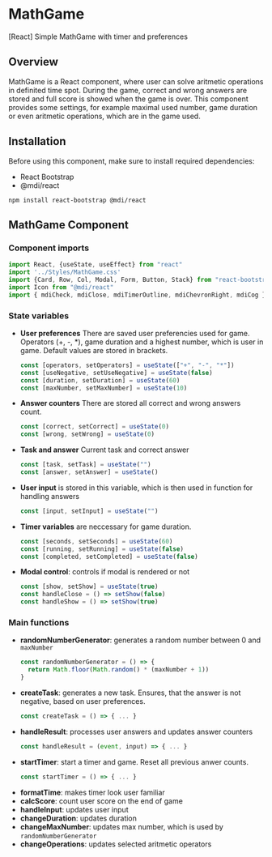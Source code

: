 # MathGame
[React] Simple MathGame with timer and preferences

## Overview
MathGame is a React component, where user can solve aritmetic operations in definited time spot. During the game, correct and wrong answers are stored and full score is showed when the game is over.
This component provides some settings, for example maximal used number, game duration or even aritmetic operations, which are in the game used.

## Installation
Before using this component, make sure to install required dependencies:
  - React Bootstrap
  - @mdi/react
```
npm install react-bootstrap @mdi/react
```
## MathGame Component
### Component imports
```jsx
import React, {useState, useEffect} from "react"
import '../Styles/MathGame.css'
import {Card, Row, Col, Modal, Form, Button, Stack} from "react-bootstrap"
import Icon from "@mdi/react"
import { mdiCheck, mdiClose, mdiTimerOutline, mdiChevronRight, mdiCog } from '@mdi/js'
```
### State variables
- **User preferences** There are saved user preferencies used for game. Operators (+, -, *), game duration and a highest number, which is user in game. Default values are stored in brackets.
  ```jsx
  const [operators, setOperators] = useState(["+", "-", "*"])
  const [useNegative, setUseNegative] = useState(false)
  const [duration, setDuration] = useState(60)
  const [maxNumber, setMaxNumber] = useState(10)
  ```
- **Answer counters** There are stored all correct and wrong answers count.
  ```jsx
  const [correct, setCorrect] = useState(0)
  const [wrong, setWrong] = useState(0)
  ```
- **Task and answer** Current task and correct answer
  ```jsx
  const [task, setTask] = useState("")
  const [answer, setAnswer] = useState()
  ```
- **User input** is stored in this variable, which is then used in function for handling answers
  ```jsx
  const [input, setInput] = useState("")
  ```
- **Timer variables** are neccessary for game duration.
  ```jsx
  const [seconds, setSeconds] = useState(60)
  const [running, setRunning] = useState(false)
  const [completed, setCompleted] = useState(false)
  ```
- **Modal control**: controls if modal is rendered or not
  ```jsx
  const [show, setShow] = useState(true)
  const handleClose = () => setShow(false)
  const handleShow = () => setShow(true)
  ```
### Main functions
- **randomNumberGenerator**: generates a random number between 0 and `maxNumber`
  ```jsx
  const randomNumberGenerator = () => {
    return Math.floor(Math.random() * (maxNumber + 1))
  }
  ```
- **createTask**: generates a new task. Ensures, that the answer is not negative, based on user preferences.
  ```jsx
  const createTask = () => { ... }
  ```
- **handleResult**: processes user answers and updates answer counters
  ```jsx
  const handleResult = (event, input) => { ... }
  ```
- **startTimer**: start a timer and game. Reset all previous anwer counts.
  ```jsx
  const startTimer = () => { ... }
  ```
- **formatTime**: makes timer look user familiar
- **calcScore**: count user score on the end of game
- **handleInput**: updates user input
- **changeDuration**: updates duration
- **changeMaxNumber**: updates max number, which is used by `randomNumberGenerator`
- **changeOperations**: updates selected aritmetic operators
